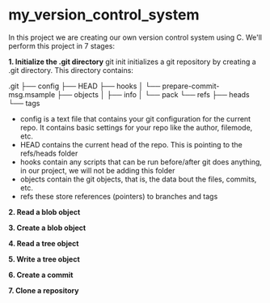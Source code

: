 # my_version_control_system

In this project we are creating our own version control system using C. We'll perform this project in 7 stages:

**1. Initialize the .git directory**
git init initializes a git repository by creating a .git directory. This directory contains:

.git
├── config
├── HEAD
├── hooks
│   └── prepare-commit-msg.msample
├── objects
│   ├── info
│   └── pack
└── refs
    ├── heads
    └── tags

- config      is a text file that contains your git configuration for the current repo. It contains basic settings for your repo like the author, filemode, etc.
- HEAD        contains the current head of the repo. This is pointing to the refs/heads folder
- hooks       contain any scripts that can be run before/after git does anything, in our project, we will not be adding this folder
- objects     contain the git objects, that is, the data bout the files, commits, etc. 
- refs        these store references (pointers) to branches and tags


**2. Read a blob object**


**3. Create a blob object**


**4. Read a tree object**


**5. Write a tree object**


**6. Create a commit**


**7. Clone a repository**


